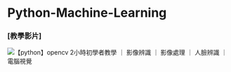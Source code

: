 # Python-Machine-Learning


### [教學影片]

![【python】opencv 2小時初學者教學 ｜ 影像辨識 ｜ 影像處理 ｜ 人臉辨識 ｜ 電腦視覺](https://youtu.be/xjrykYpaBBM)
